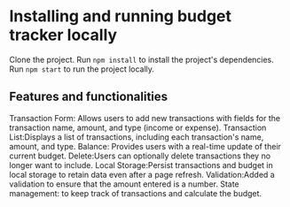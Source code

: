 # Installing and running budget tracker locally

Clone the project.
Run `npm install` to install the project's dependencies.
Run `npm start` to run the project locally.

## Features and functionalities

Transaction Form: Allows users to add new transactions with fields for the transaction name, amount, and type (income or expense).
Transaction List:Displays a list of transactions, including each transaction's name, amount, and type.
Balance: Provides users with a real-time update of their current budget.
Delete:Users can optionally delete transactions they no longer want to include.
Local Storage:Persist transactions and budget in local storage to retain data even after a page refresh.
Validation:Added a validation to ensure that the amount entered is a number.
State management: to keep track of transactions and calculate the budget.

